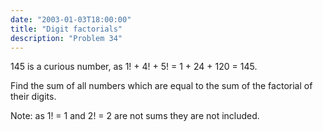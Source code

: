 ```yaml
---
date: "2003-01-03T18:00:00"
title: "Digit factorials"
description: "Problem 34"
---
```


<p>145 is a curious number, as 1! + 4! + 5! = 1 + 24 + 120 = 145.</p>
<p>Find the sum of all numbers which are equal to the sum of the factorial of their digits.</p>
<p class="info">Note: as 1! = 1 and 2! = 2 are not sums they are not included.</p>

